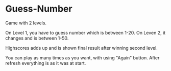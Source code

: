 # Guess-Number
Game with 2 levels. 

On Level 1, you have to guess number which is between 1-20. 
On Leven 2, it changes and is between 1-50. 

Highscores adds up and is shown final result after winning second level. 

You can play as many times as you want, with using "Again" button. 
After refresh everything is as it was at start.
